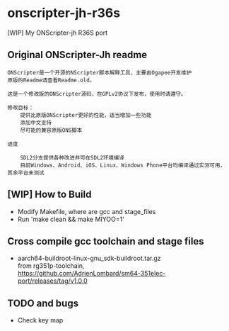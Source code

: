 ﻿# onscripter-jh-r36s
[WIP] My ONScripter-jh R36S port

## Original ONScripter-Jh readme
```
ONScripter是一个开源的NScripter脚本解释工具，主要由Ogapee开发维护
原版的Readme请查看Readme.old。

这是一个修改版的ONScripter源码，在GPLv2协议下发布，使用时请遵守。

修改目标：
	提供比原版ONScripter更好的性能，适当增加一些功能
	添加中文支持
	尽可能的兼容原版ONS脚本
	
进度

	SDL2分支提供各种改进并可在SDL2环境编译
	目前Windows、Android、iOS、Linux、Windows Phone平台均编译通过实测可用，其余平台未测试
```

## [WIP] How to Build  
* Modify Makefile, where are gcc and stage_files   
* Run 'make clean && make MIYOO=1'  

## Cross compile gcc toolchain and stage files    
* aarch64-buildroot-linux-gnu_sdk-buildroot.tar.gz  
from rg351p-toolchain,  
https://github.com/AdrienLombard/sm64-351elec-port/releases/tag/v1.0.0  

## TODO and bugs   
* Check key map  
